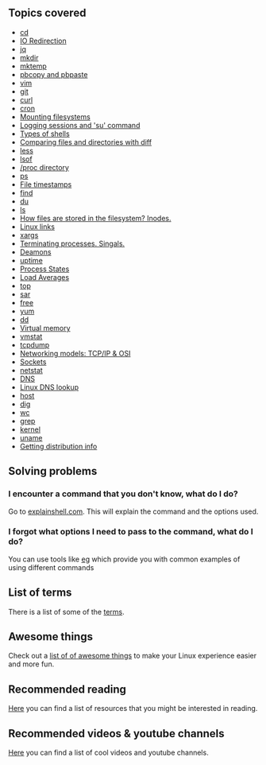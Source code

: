 ## Topics covered

* [cd](docs/cd.md)
* [IO Redirection](docs/io-redirection.md)
* [jq](docs/jq.md)
* [mkdir](docs/mkdir.md)
* [mktemp](docs/mktemp.md)
* [pbcopy and pbpaste](docs/pbcopy-pbpaste.md)
* [vim](docs/vim.md)
* [git](docs/git.md)
* [curl](docs/curl.md)
* [cron](docs/cron.md)
* [Mounting filesystems](docs/mount.md)
* [Logging sessions and 'su' command](docs/su.md)
* [Types of shells](docs/shells.md)
* [Comparing files and directories with diff](docs/diff.md)
* [less](docs/less.md)
* [lsof](docs/lsof.md)
* [/proc directory](docs/proc-directory.md)
* [ps](docs/ps.md)
* [File timestamps](docs/file-timestamps.md)
* [find](docs/find.md)
* [du](docs/du.md)
* [ls](docs/ls.md)
* [How files are stored in the filesystem? Inodes.](docs/inode.md)
* [Linux links](docs/links.md)
* [xargs](docs/xargs.md)
* [Terminating processes. Singals.](docs/kill.md)
* [Deamons](docs/deamons.md)
* [uptime](docs/uptime.md)
* [Process States](docs/process-states.md)
* [Load Averages](docs/load-averages.md)
* [top](docs/top.md)
* [sar](docs/sar.md)
* [free](docs/free.md)
* [yum](docs/yum.md)
* [dd](docs/dd.md)
* [Virtual memory](docs/virtual-memory.md)
* [vmstat](docs/vmstat.md)
* [tcpdump](docs/tcpdump.md)
* [Networking models: TCP/IP & OSI](docs/networking-models.md)
* [Sockets](docs/sockets.md)
* [netstat](docs/netstat.md)
* [DNS](docs/dns.md)
* [Linux DNS lookup](docs/dns-lookup-on-linux.md)
* [host](docs/host.md)
* [dig](docs/dig.md)
* [wc](docs/wc.md)
* [grep](docs/grep.md)
* [kernel](docs/kernel.md)
* [uname](docs/uname.md)
* [Getting distribution info](docs/distro-info.md)

## Solving problems

### I encounter a command that you don't know, what do I do?

Go to [explainshell.com](https://explainshell.com/). This will explain the command and the options used.

### I forgot what options I need to pass to the command, what do I do?

You can use tools like [eg](https://github.com/srsudar/eg) which provide you with common examples of using different commands

## List of terms

There is a list of some of the [terms](docs/terms.md).

## Awesome things

Check out a [list of of awesome things](docs/awesome-things.md) to make your Linux experience easier and more fun.

## Recommended reading

[Here](docs/recommended-reading.md) you can find a list of resources that you might be interested in reading.

## Recommended videos & youtube channels

[Here](docs/videos.md) you can find a list of cool videos and youtube channels.
